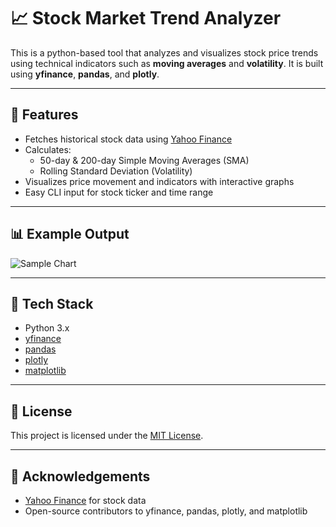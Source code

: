 # 📈 Stock Market Trend Analyzer
This is a python-based tool that analyzes and visualizes stock price trends using technical indicators such as **moving averages** and **volatility**. It is built using **yfinance**, **pandas**, and **plotly**.

---

## 🚀 Features

- Fetches historical stock data using [Yahoo Finance](https://finance.yahoo.com/)
- Calculates: 
  - 50-day & 200-day Simple Moving Averages (SMA)  
  - Rolling Standard Deviation (Volatility)
- Visualizes price movement and indicators with interactive graphs
- Easy CLI input for stock ticker and time range

---

## 📊 Example Output

![Sample Chart](docs/sample_chart.png)  

---

## 🧰 Tech Stack

- Python 3.x
- [yfinance](https://github.com/ranaroussi/yfinance)
- [pandas](https://pandas.pydata.org/)
- [plotly](https://plotly.com/python/)
- [matplotlib](https://matplotlib.org/)

---

## 📝 License

This project is licensed under the [MIT License](LICENSE).

---

## 🙏 Acknowledgements

- [Yahoo Finance](https://finance.yahoo.com/) for stock data
- Open-source contributors to yfinance, pandas, plotly, and matplotlib
